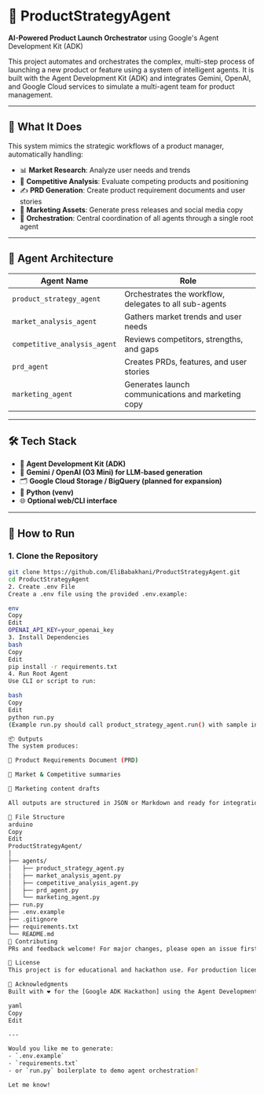 # 🧠 ProductStrategyAgent

**AI-Powered Product Launch Orchestrator** using Google's Agent Development Kit (ADK)

This project automates and orchestrates the complex, multi-step process of launching a new product or feature using a system of intelligent agents. It is built with the Agent Development Kit (ADK) and integrates Gemini, OpenAI, and Google Cloud services to simulate a multi-agent team for product management.

---

## 🚀 What It Does

This system mimics the strategic workflows of a product manager, automatically handling:

- 📊 **Market Research**: Analyze user needs and trends  
- 🏁 **Competitive Analysis**: Evaluate competing products and positioning  
- ✍️ **PRD Generation**: Create product requirement documents and user stories  
- 📣 **Marketing Assets**: Generate press releases and social media copy  
- 🤖 **Orchestration**: Central coordination of all agents through a single root agent

---

## 🧱 Agent Architecture

| Agent Name               | Role                                                                 |
|--------------------------|----------------------------------------------------------------------|
| `product_strategy_agent` | Orchestrates the workflow, delegates to all sub-agents               |
| `market_analysis_agent`  | Gathers market trends and user needs                                 |
| `competitive_analysis_agent` | Reviews competitors, strengths, and gaps                     |
| `prd_agent`              | Creates PRDs, features, and user stories                             |
| `marketing_agent`        | Generates launch communications and marketing copy                   |

---

## 🛠 Tech Stack

- 🧠 **Agent Development Kit (ADK)**
- 🤖 **Gemini / OpenAI (O3 Mini) for LLM-based generation**
- 🗂️ **Google Cloud Storage / BigQuery (planned for expansion)**
- 🧪 **Python (venv)**
- 🌐 **Optional web/CLI interface**

---

## 🏁 How to Run

### 1. Clone the Repository

```bash
git clone https://github.com/EliBabakhani/ProductStrategyAgent.git
cd ProductStrategyAgent
2. Create .env File
Create a .env file using the provided .env.example:

env
Copy
Edit
OPENAI_API_KEY=your_openai_key
3. Install Dependencies
bash
Copy
Edit
pip install -r requirements.txt
4. Run Root Agent
Use CLI or script to run:

bash
Copy
Edit
python run.py
(Example run.py should call product_strategy_agent.run() with sample inputs.)

📦 Outputs
The system produces:

📄 Product Requirements Document (PRD)

🧠 Market & Competitive summaries

📣 Marketing content drafts

All outputs are structured in JSON or Markdown and ready for integration into your PM stack.

📁 File Structure
arduino
Copy
Edit
ProductStrategyAgent/
│
├── agents/
│   ├── product_strategy_agent.py
│   ├── market_analysis_agent.py
│   ├── competitive_analysis_agent.py
│   ├── prd_agent.py
│   └── marketing_agent.py
├── run.py
├── .env.example
├── .gitignore
├── requirements.txt
└── README.md
🤝 Contributing
PRs and feedback welcome! For major changes, please open an issue first.

📄 License
This project is for educational and hackathon use. For production licensing, please contact the maintainer.

🔗 Acknowledgments
Built with ❤️ for the [Google ADK Hackathon] using the Agent Development Kit, Gemini, and OpenAI APIs.

yaml
Copy
Edit

---

Would you like me to generate:
- `.env.example`
- `requirements.txt`
- or `run.py` boilerplate to demo agent orchestration?

Let me know!
